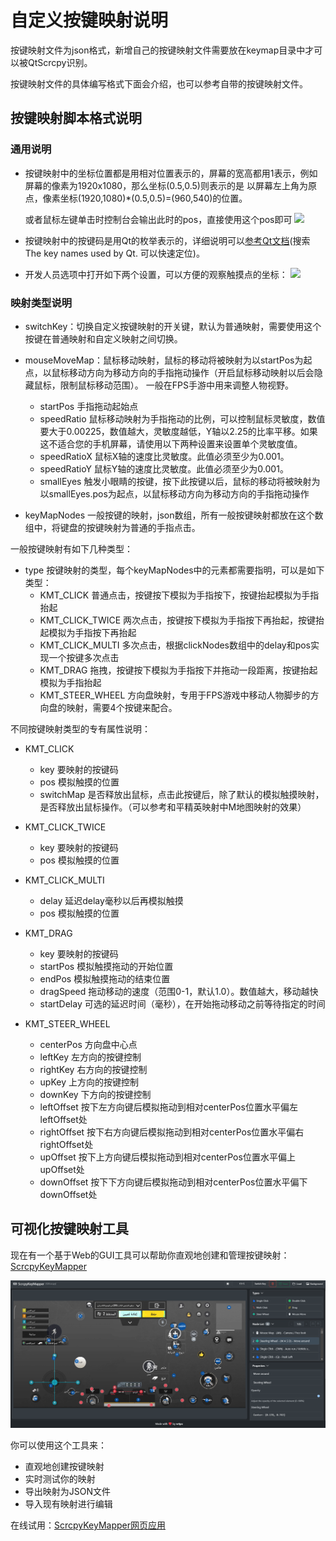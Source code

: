 # 自定义按键映射说明

按键映射文件为json格式，新增自己的按键映射文件需要放在keymap目录中才可以被QtScrcpy识别。

按键映射文件的具体编写格式下面会介绍，也可以参考自带的按键映射文件。

## 按键映射脚本格式说明

### 通用说明

- 按键映射中的坐标位置都是用相对位置表示的，屏幕的宽高都用1表示，例如屏幕的像素为1920x1080，那么坐标(0.5,0.5)则表示的是
以屏幕左上角为原点，像素坐标(1920,1080)*(0.5,0.5)=(960,540)的位置。
    
    或者鼠标左键单击时控制台会输出此时的pos，直接使用这个pos即可
    ![](image/debug-keymap-pos.png)

- 按键映射中的按键码是用Qt的枚举表示的，详细说明可以[参考Qt文档]( https://doc.qt.io/qt-5/qt.html )(搜索 The key names used by Qt. 可以快速定位)。
- 开发人员选项中打开如下两个设置，可以方便的观察触摸点的坐标：
![](image/显示指针位置.jpg)

### 映射类型说明

- switchKey：切换自定义按键映射的开关键，默认为普通映射，需要使用这个按键在普通映射和自定义映射之间切换。

- mouseMoveMap：鼠标移动映射，鼠标的移动将被映射为以startPos为起点，以鼠标移动方向为移动方向的手指拖动操作（开启鼠标移动映射以后会隐藏鼠标，限制鼠标移动范围）。
一般在FPS手游中用来调整人物视野。
    - startPos 手指拖动起始点
    - speedRatio 鼠标移动映射为手指拖动的比例，可以控制鼠标灵敏度，数值要大于0.00225，数值越大，灵敏度越低，Y轴以2.25的比率平移。如果这不适合您的手机屏幕，请使用以下两种设置来设置单个灵敏度值。
    - speedRatioX 鼠标X轴的速度比灵敏度。此值必须至少为0.001。
    - speedRatioY 鼠标Y轴的速度比灵敏度。此值必须至少为0.001。
    - smallEyes 触发小眼睛的按键，按下此按键以后，鼠标的移动将被映射为以smallEyes.pos为起点，以鼠标移动方向为移动方向的手指拖动操作

- keyMapNodes 一般按键的映射，json数组，所有一般按键映射都放在这个数组中，将键盘的按键映射为普通的手指点击。

一般按键映射有如下几种类型：

- type 按键映射的类型，每个keyMapNodes中的元素都需要指明，可以是如下类型：
    - KMT_CLICK 普通点击，按键按下模拟为手指按下，按键抬起模拟为手指抬起
    - KMT_CLICK_TWICE 两次点击，按键按下模拟为手指按下再抬起，按键抬起模拟为手指按下再抬起
    - KMT_CLICK_MULTI 多次点击，根据clickNodes数组中的delay和pos实现一个按键多次点击
    - KMT_DRAG 拖拽，按键按下模拟为手指按下并拖动一段距离，按键抬起模拟为手指抬起
    - KMT_STEER_WHEEL 方向盘映射，专用于FPS游戏中移动人物脚步的方向盘的映射，需要4个按键来配合。

不同按键映射类型的专有属性说明：

- KMT_CLICK
    - key 要映射的按键码
    - pos 模拟触摸的位置
    - switchMap 是否释放出鼠标，点击此按键后，除了默认的模拟触摸映射，是否释放出鼠标操作。（可以参考和平精英映射中M地图映射的效果）

- KMT_CLICK_TWICE
    - key 要映射的按键码
    - pos 模拟触摸的位置

- KMT_CLICK_MULTI
    - delay 延迟delay毫秒以后再模拟触摸
    - pos 模拟触摸的位置

- KMT_DRAG
    - key 要映射的按键码
    - startPos 模拟触摸拖动的开始位置
    - endPos 模拟触摸拖动的结束位置
    - dragSpeed 拖动移动的速度（范围0-1，默认1.0）。数值越大，移动越快
    - startDelay 可选的延迟时间（毫秒），在开始拖动移动之前等待指定的时间

- KMT_STEER_WHEEL
    - centerPos 方向盘中心点
    - leftKey 左方向的按键控制
    - rightKey 右方向的按键控制
    - upKey 上方向的按键控制
    - downKey 下方向的按键控制
    - leftOffset 按下左方向键后模拟拖动到相对centerPos位置水平偏左leftOffset处
    - rightOffset 按下右方向键后模拟拖动到相对centerPos位置水平偏右rightOffset处
    - upOffset 按下上方向键后模拟拖动到相对centerPos位置水平偏上upOffset处
    - downOffset 按下下方向键后模拟拖动到相对centerPos位置水平偏下downOffset处
    
## 可视化按键映射工具

现在有一个基于Web的GUI工具可以帮助你直观地创建和管理按键映射：[ScrcpyKeyMapper](https://github.com/w4po/ScrcpyKeyMapper)

![ScrcpyKeyMapper截图](https://raw.githubusercontent.com/w4po/ScrcpyKeyMapper/main/assets/screenshot.png)

你可以使用这个工具来：
- 直观地创建按键映射
- 实时测试你的映射
- 导出映射为JSON文件
- 导入现有映射进行编辑

在线试用：[ScrcpyKeyMapper网页应用](https://w4po.github.io/ScrcpyKeyMapper)
